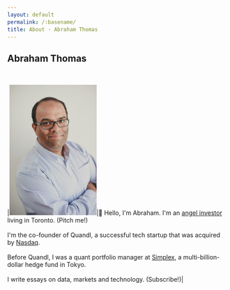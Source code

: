 ```yaml
---
layout: default
permalink: /:basename/
title: About · Abraham Thomas
---
```


## Abraham Thomas

<br/>

|<img style="width:200px" src="/assets/img/Abraham-Thomas.jpg">|👋 Hello, I'm Abraham. I'm an [angel investor](/angel) living in Toronto. (Pitch me!)<br/><br/>I'm the co-founder of Quandl, a successful tech startup that was acquired by [Nasdaq](https://www.nasdaq.com). <br/><br/>Before Quandl, I was a quant portfolio manager at [Simplex](https://www.simplexasset.com), a multi-billion-dollar hedge fund in Tokyo.<br/><br/>I write essays on data, markets and technology. (Subscribe!)|

<br/>
<br/>